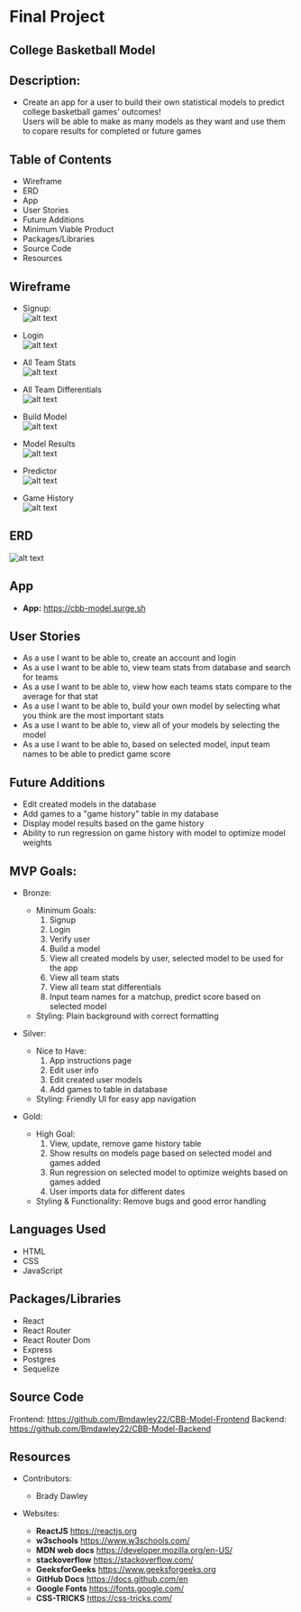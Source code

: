 # Final Project

## College Basketball Model

## Description: 
* Create an app for a user to build their own statistical models to predict college basketball games' outcomes!  
Users will be able to make as many models as they want and use them to copare results for completed or future games

## Table of Contents
* Wireframe
* ERD
* App
* User Stories
* Future Additions
* Minimum Viable Product
* Packages/Libraries
* Source Code
* Resources


## Wireframe
* Signup: <br />
![alt text](https://github.com/Bmdawley22/CBB-Model-Frontend/blob/main/images/Signup.png)

* Login <br />
![alt text](https://github.com/Bmdawley22/CBB-Model-Frontend/blob/main/images/Login.png)

* All Team Stats <br />
![alt text](https://github.com/Bmdawley22/CBB-Model-Frontend/blob/main/images/All_Team_Stats.png)

* All Team Differentials <br />
![alt text](https://github.com/Bmdawley22/CBB-Model-Frontend/tree/main/images/Stat_Differential.png)

* Build Model <br />
![alt text](https://github.com/Bmdawley22/CBB-Model-Frontend/blob/main/images/Build_Model.png)

* Model Results <br />
![alt text](https://github.com/Bmdawley22/CBB-Model-Frontend/blob/main/images/Model_Results.png)

* Predictor <br />
![alt text](https://github.com/Bmdawley22/CBB-Model-Frontend/blob/main/images/Predictor.png)

* Game History <br />
![alt text](https://github.com/Bmdawley22/CBB-Model-Frontend/blob/main/images/Game_History.png)


## ERD 

![alt text](https://github.com/Bmdawley22/CBB-Model-Frontend/blob/main/images/ERD.png)

## App

- **App:** https://cbb-model.surge.sh

## User Stories
* As a use I want to be able to, create an account and login
* As a use I want to be able to, view team stats from database and search for teams
* As a use I want to be able to, view how each teams stats compare to the average for that stat
* As a use I want to be able to, build your own model by selecting what you think are the most important stats
* As a use I want to be able to, view all of your models by selecting the model
* As a use I want to be able to, based on selected model, input team names to be able to predict game score

## Future Additions
* Edit created models in the database
* Add games to a "game history" table in my database
* Display model results based on the game history
* Ability to run regression on game history with model to optimize model weights

## MVP Goals:

* Bronze:
    * Minimum Goals:
        1. Signup
        2. Login
        3. Verify user
        4. Build a model
        5. View all created models by user, selected model to be used for the app
        6. View all team stats
        7. View all team stat differentials
        8. Input team names for a matchup, predict score based on selected model
    * Styling: Plain background with correct formatting

* Silver:
    * Nice to Have:
        1. App instructions page
        2. Edit user info
        3. Edit created user models
        4. Add games to table in database
    * Styling: Friendly UI for easy app navigation

* Gold:
    * High Goal:
        1. View, update, remove game history table 
        2. Show results on models page based on selected model and games added
        3. Run regression on selected model to optimize weights based on games added 
        4. User imports data for different dates
    * Styling & Functionality: Remove bugs and good error handling

## Languages Used
* HTML
* CSS
* JavaScript

## Packages/Libraries
* React
* React Router
* React Router Dom
* Express
* Postgres
* Sequelize

## Source Code
Frontend: https://github.com/Bmdawley22/CBB-Model-Frontend
Backend: https://github.com/Bmdawley22/CBB-Model-Backend

## Resources
* Contributors:
    - Brady Dawley

* Websites:
    - **ReactJS** https://reactjs.org
    - **w3schools** https://www.w3schools.com/
    - **MDN web docs** https://developer.mozilla.org/en-US/
    - **stackoverflow** https://stackoverflow.com/
    - **GeeksforGeeks** https://www.geeksforgeeks.org
    - **GitHub Docs** https://docs.github.com/en
    - **Google Fonts** https://fonts.google.com/
    - **CSS-TRICKS** https://css-tricks.com/
